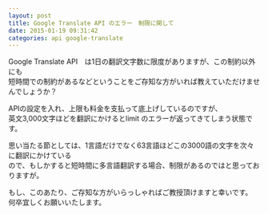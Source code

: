 ```yaml
---
layout: post
title: Google Translate API のエラー　制限に関して
date: 2015-01-19 09:31:42
categories: api google-translate
---
```

<!-- {% raw %} -->
<p>Google Translate API　は1日の翻訳文字数に限度がありますが、この制約以外にも<br>
短時間での制約があるなどということをご存知な方がいれば教えていただけませんでしょうか？</p>

<p>APIの設定を入れ、上限も料金を支払って底上げしているのですが、<br>
英文3,000文字ほどを翻訳にかけるとlimit のエラーが返ってきてしまう状態です。</p>

<p>思い当たる節としては、1言語だけでなく63言語ほどこの3000語の文字を次々に翻訳にかけている<br>
ので、もしかすると短時間に多言語翻訳する場合、制限があるのではと思っておりますが。</p>

<p>もし、このあたり、ご存知な方がいらっしゃればご教授頂けますと幸いです。<br>
何卒宜しくお願いいたします。</p>
<!-- {% endraw %} -->
